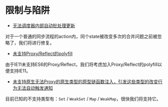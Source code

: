 # 限制与陷阱

* [无法调度器内部自动批处理更新](https://github.com/unadlib/iflow/issues/3)

对于一个普通的同步流程的action内，同个state被改变多次的合并问题之前被忽略了，我们将进行修复。

* [未支持Proxy/Reflect的polyfill](https://github.com/unadlib/iflow/issues/2)

由于IE11未支持ES6的Proxy/Reflect，我们将考虑加入Proxy/Reflect的polyfill以便支持IE11。

* [未支持原生无法Proxy的原生类型的原型链函数注入，引发这些类型的改变行为无法自动触发通知](https://github.com/unadlib/iflow/issues/4)

目前已知的不支持类型有：`Set` / `WeakSet` / `Map` / `WeakMap`，很快我们将支持它。



